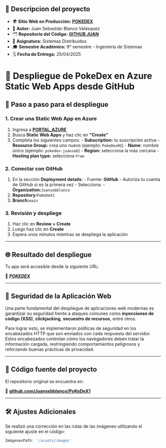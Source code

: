 


## 📌 Descripcion del proyecto

- 🌍 **Sitio Web en Producción:** [**POKEDEX**](https://polite-bush-02974e510.6.azurestaticapps.net/)
- 👤 **Autor:** Juan Sebastián Blanco Velásquez
- 🗂️ **Repositorio del Código:** [**GITHUB JUAN**](https://github.com/Juansebblanco/PoKeDeX1)
- 📖 **Asignatura:** Sistemas Distribuidos
- 🎓 **Semestre Académico:** 9° semestre - Ingeniería de Sistemas
- 🗓️ **Fecha de Entrega:** 25/04/2025
# 🚀 Despliegue de PokeDex en Azure Static Web Apps desde GitHub

## 🧭 Paso a paso para el despliegue


### 1. Crear una Static Web App en Azure

1. Ingresa a [**PORTAL_AZURE**](https://portal.azure.com)
2.  Busca **Static Web Apps** y haz clic en **"Create"** 
3. Completa los siguientes campos:   - **Subscription:** tu suscripción activa   - **Resource Group:** crea uno nuevo (ejemplo: `PokeDexRG`)   - **Name:** nombre único (ejemplo: `pokedex-juanseb`)   - **Region:** selecciona la más cercana   - **Hosting plan type:** selecciona `Free`








### 2. Conectar con GitHub

1. En la sección **Deployment details**:   - Fuente: **GitHub**   - Autoriza tu cuenta de GitHub si es la primera vez   - Selecciona:     - **Organization:**`Juansebblanco`    
2.   **Repository:**`PoKeDeX1`    
3.  **Branch:**`main`



 
  


### 3. Revisión y despliege

1. Haz clic en **Review + Create**
2. Luego haz clic en **Create**
3. Espera unos minutos mientras se despliega la aplicación



---

## 🌐 Resultado del despliegue

Tu app será accesible desde la siguiente URL:

🔗 [***POKEDEX***](https://polite-bush-02974e510.6.azurestaticapps.net/)

---
## 🔐 Seguridad de la Aplicación Web

Una parte fundamental del despliegue de aplicaciones web modernas es garantizar su seguridad frente a ataques comunes como **inyecciones de código (XSS)**, **clickjacking**, **secuestro de recursos**, entre otros.

Para lograr esto, se implementaron políticas de seguridad en los encabezados HTTP que son enviados con cada respuesta del servidor. Estos encabezados controlan cómo los navegadores deben tratar la información cargada, restringiendo comportamientos peligrosos y reforzando buenas prácticas de privacidad.

---


## 📂 Código fuente del proyecto

El repositorio original se encuentra en:

🔗 [ **github.com/Juansebblanco/PoKeDeX1** ](https://github.com/Juansebblanco/PoKeDeX1)

---

## 🛠️ Ajustes Adicionales

Se realizó una corrección en las rutas de las imágenes utilizando el siguiente ajuste en el código:

```javascript
ImágenesPath: '/assets/images'

